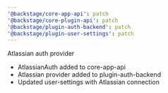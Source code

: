 ```yaml
---
'@backstage/core-app-api': patch
'@backstage/core-plugin-api': patch
'@backstage/plugin-auth-backend': patch
'@backstage/plugin-user-settings': patch
---
```


Atlassian auth provider

- AtlassianAuth added to core-app-api
- Atlassian provider added to plugin-auth-backend
- Updated user-settings with Atlassian connection
